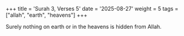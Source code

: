 +++
title = 'Surah 3, Verses 5'
date = '2025-08-27'
weight = 5
tags = ["allah", "earth", "heavens"]
+++

Surely nothing on earth or in the heavens is hidden from Allah.